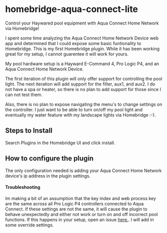 # homebridge-aqua-connect-lite

Control your Haywared pool equipment with Aqua Connect Home Network via Homebridge!

I spent some time analyzing the Aqua Connect Home Network Device web app and determined that I could expose some basic funtionality to Homebridge. This is my first Homebridge plugin. While it has been working great for my setup, I cannot guarentee it will work for yours.

My pool hardware setup is a Hayward E-Command 4, Pro Logic P4, and an Aqua Connect Home Network Device. 

The first iteration of this plugin will only offer support for controlling the pool light.  The next iteration will add support for the filter, aux1, and aux2.  I do not have a spa or heater, so there is no plan to add support for those since I can not test them.

Also, there is no plan to expose navigating the menu's to change settings on the controller.  I just want to be able to turn on/off my pool light and eventually my water feature with my landscape lights via Homebridge :-).

## Steps to Install

Search Plugins in the Homebridge UI and click install.

## How to configure the plugin

The only configuration needed is adding your Aqua Connect Home Network device's ip address in the plugin settings.

#### Troubleshooting

Im making a bit of an assumption that the key index and web process key are the same across all Pro Logic P4 controllers connected to Aqua Connect. If these settings are not the same, it will cause the plugin to behave unexpectedly and either not work or turn on and off incorrect pool functions. If this happens in your setup, open an issue [here.](https://github.com/cupshir/homebridge-aqua-connect-lite/issues). I will add in some override settings.